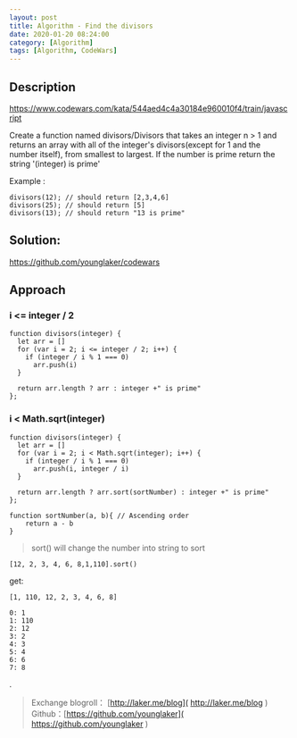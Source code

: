 ```yaml
---
layout: post
title: Algorithm - Find the divisors
date: 2020-01-20 08:24:00
category: [Algorithm]
tags: [Algorithm, CodeWars]
---
```


## Description

https://www.codewars.com/kata/544aed4c4a30184e960010f4/train/javascript

Create a function named divisors/Divisors that takes an integer n > 1 and returns an array with all of the integer's divisors(except for 1 and the number itself), from smallest to largest. If the number is prime return the string '(integer) is prime'

<!--more-->

Example :

```
divisors(12); // should return [2,3,4,6]
divisors(25); // should return [5]
divisors(13); // should return "13 is prime"
```

## Solution:

https://github.com/younglaker/codewars

## Approach


### i <= integer / 2



```
function divisors(integer) {
  let arr = []
  for (var i = 2; i <= integer / 2; i++) {
    if (integer / i % 1 === 0)
      arr.push(i)
  }

  return arr.length ? arr : integer +" is prime"
};
```

### i < Math.sqrt(integer)


```
function divisors(integer) {
  let arr = []
  for (var i = 2; i < Math.sqrt(integer); i++) {
    if (integer / i % 1 === 0)
      arr.push(i, integer / i)
  }

  return arr.length ? arr.sort(sortNumber) : integer +" is prime"
};

function sortNumber(a, b){ // Ascending order
    return a - b
}
```

> sort() will change the number into string to sort

```
[12, 2, 3, 4, 6, 8,1,110].sort()

```

get:

```
[1, 110, 12, 2, 3, 4, 6, 8]

0: 1
1: 110
2: 12
3: 2
4: 3
5: 4
6: 6
7: 8
```


.
> Exchange blogroll： [http://laker.me/blog]( http://laker.me/blog )
> Github：[https://github.com/younglaker]( https://github.com/younglaker )
